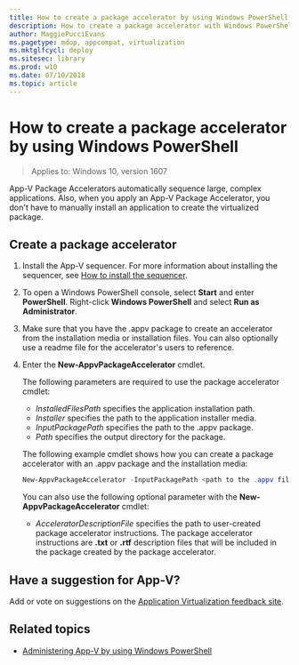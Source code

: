 ```yaml
---
title: How to create a package accelerator by using Windows PowerShell (Windows 10)
description: How to create a package accelerator with Windows PowerShell.
author: MaggiePucciEvans
ms.pagetype: mdop, appcompat, virtualization
ms.mktglfcycl: deploy
ms.sitesec: library
ms.prod: w10
ms.date: 07/10/2018
ms.topic: article
---
```

# How to create a package accelerator by using Windows PowerShell

>Applies to: Windows 10, version 1607

App-V Package Accelerators automatically sequence large, complex applications. Also, when you apply an App-V Package Accelerator, you don't have to manually install an application to create the virtualized package.

## Create a package accelerator

1. Install the App-V sequencer. For more information about installing the sequencer, see [How to install the sequencer](appv-install-the-sequencer.md).
2. To open a Windows PowerShell console, select **Start** and enter **PowerShell**. Right-click **Windows PowerShell** and select **Run as Administrator**.
3. Make sure that you have the .appv package to create an accelerator from the installation media or installation files. You can also optionally use a readme file for the accelerator's users to reference.
4. Enter the **New-AppvPackageAccelerator** cmdlet.

    The following parameters are required to use the package accelerator cmdlet:

    - *InstalledFilesPath* specifies the application installation path.
    - *Installer* specifies the path to the application installer media.
    - *InputPackagePath* specifies the path to the .appv package.
    - *Path* specifies the output directory for the package.

    The following example cmdlet shows how you can create a package accelerator with an .appv package and the installation media:

    ```PowerShell
    New-AppvPackageAccelerator -InputPackagePath <path to the .appv file> -Installer <path to the installer executable> -Path <directory of the output path>
    ```

    You can also use the following optional parameter with the **New-AppvPackageAccelerator** cmdlet:

    - *AcceleratorDescriptionFile* specifies the path to user-created package accelerator instructions. The package accelerator instructions are **.txt** or **.rtf** description files that will be included in the package created by the package accelerator.

## Have a suggestion for App-V?

Add or vote on suggestions on the [Application Virtualization feedback site](https://appv.uservoice.com/forums/280448-microsoft-application-virtualization).

## Related topics

- [Administering App-V by using Windows PowerShell](appv-administering-appv-with-powershell.md)
